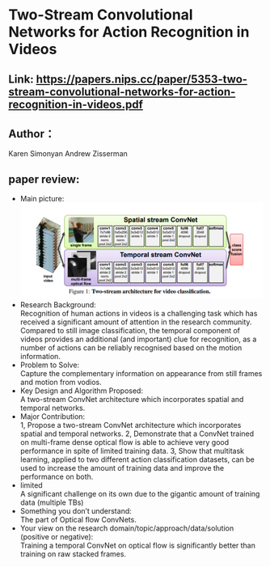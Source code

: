 # Two-Stream Convolutional Networks for Action Recognition in Videos
## Link: https://papers.nips.cc/paper/5353-two-stream-convolutional-networks-for-action-recognition-in-videos.pdf
## Author：
Karen Simonyan Andrew Zisserman
## paper review:
* Main picture:  
![](https://github.com/guansLab/PaperReading/blob/master/Zhengyong_Ren/QQ%E5%9B%BE%E7%89%8720200217092406.png)
* Research Background:  
Recognition of human actions in videos is a challenging task which has received a significant amount
of attention in the research community. Compared to still image classification, the temporal component of videos 
provides an additional (and important) clue for recognition, as a number of actions can be reliably recognised 
based on the motion information. 
* Problem to Solve:  
Capture the complementary information on appearance from still frames and motion from vodios.
* Key Design and Algorithm Proposed:  
A two-stream ConvNet architecture which incorporates spatial and temporal networks.
* Major Contribution:  
1, Propose a two-stream ConvNet architecture which incorporates spatial and temporal networks.
2, Demonstrate that a ConvNet trained on multi-frame dense optical flow is able to achieve very good performance in spite of limited training data.
3, Show that multitask learning, applied to two different action classification datasets, can be used to
increase the amount of training data and improve the performance on both.
* limited  
A significant challenge on its own due to the gigantic amount of training data (multiple TBs)
* Something you don’t understand:  
The part of Optical flow ConvNets.
* Your view on the research domain/topic/approach/data/solution (positive or negative):  
Training a temporal ConvNet on optical flow  is significantly better than training on raw
stacked frames.
